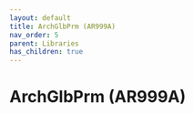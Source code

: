 ```yaml
---
layout: default
title: ArchGlbPrm (AR999A)
nav_order: 5
parent: Libraries
has_children: true
---
```

# ArchGlbPrm (AR999A)
